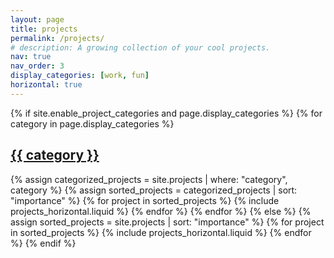 ```yaml
---
layout: page
title: projects
permalink: /projects/
# description: A growing collection of your cool projects.
nav: true
nav_order: 3
display_categories: [work, fun]
horizontal: true
---
```


<!-- pages/projects.md -->
<div class="projects">
{% if site.enable_project_categories and page.display_categories %}
  <!-- Display categorized projects -->
  {% for category in page.display_categories %}
    <a id="{{ category }}" href=".#{{ category }}">
      <h2 class="category">{{ category }}</h2>
    </a>
    {% assign categorized_projects = site.projects | where: "category", category %}
    {% assign sorted_projects = categorized_projects | sort: "importance" %}
    {% for project in sorted_projects %}
      {% include projects_horizontal.liquid %}
    {% endfor %}
  {% endfor %}
{% else %}
  <!-- Display projects without categories -->
  {% assign sorted_projects = site.projects | sort: "importance" %}
  {% for project in sorted_projects %}
    {% include projects_horizontal.liquid %}
  {% endfor %}
{% endif %}
</div>
